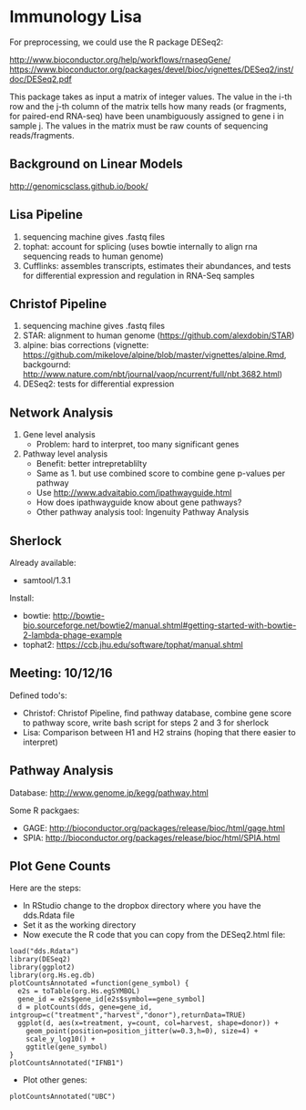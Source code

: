# Immunology Lisa

For preprocessing, we could use the R package DESeq2:

http://www.bioconductor.org/help/workflows/rnaseqGene/
https://www.bioconductor.org/packages/devel/bioc/vignettes/DESeq2/inst/doc/DESeq2.pdf

This package takes as input a matrix of integer values.
The value in the i-th row and the j-th column of the matrix tells how many reads (or fragments, for paired-end RNA-seq) have been unambiguously assigned to gene i in sample j.
The values in the matrix must be raw counts of sequencing reads/fragments.

## Background on Linear Models

http://genomicsclass.github.io/book/

## Lisa Pipeline

1. sequencing machine gives .fastq files
2. tophat: account for splicing (uses bowtie internally to align rna sequencing reads to human genome)
3. Cufflinks: assembles transcripts, estimates their abundances, and tests for differential expression and regulation in RNA-Seq samples

## Christof Pipeline

1. sequencing machine gives .fastq files
2. STAR: alignment to human genome (https://github.com/alexdobin/STAR)
3. alpine: bias corrections (vignette: https://github.com/mikelove/alpine/blob/master/vignettes/alpine.Rmd, backgournd: http://www.nature.com/nbt/journal/vaop/ncurrent/full/nbt.3682.html)
4. DESeq2: tests for differential expression

## Network Analysis

1. Gene level analysis
    * Problem: hard to interpret, too many significant genes
2. Pathway level analysis
    * Benefit: better intrepretablilty
    * Same as 1. but use combined score to combine gene p-values per pathway
    * Use http://www.advaitabio.com/ipathwayguide.html
    * How does ipathwayguide know about gene pathways?
    * Other pathway analysis tool: Ingenuity Pathway Analysis

## Sherlock

Already available:

* samtool/1.3.1

Install:

* bowtie: http://bowtie-bio.sourceforge.net/bowtie2/manual.shtml#getting-started-with-bowtie-2-lambda-phage-example
* tophat2: https://ccb.jhu.edu/software/tophat/manual.shtml

## Meeting: 10/12/16

Defined todo's:

* Christof: Christof Pipeline, find pathway database, combine gene score to pathway score, write bash script for steps 2 and 3 for sherlock
* Lisa: Comparison between H1 and H2 strains (hoping that there easier to interpret)

## Pathway Analysis

Database: http://www.genome.jp/kegg/pathway.html

Some R packgaes:

* GAGE: http://bioconductor.org/packages/release/bioc/html/gage.html
* SPIA: http://bioconductor.org/packages/release/bioc/html/SPIA.html

## Plot Gene Counts

Here are the steps:

* In RStudio change to the dropbox directory where you have the dds.Rdata file
* Set it as the working directory
* Now execute the R code that you can copy from the DESeq2.html file:

```
load("dds.Rdata")
library(DESeq2)
library(ggplot2)
library(org.Hs.eg.db)
plotCountsAnnotated =function(gene_symbol) {
  e2s = toTable(org.Hs.egSYMBOL)
  gene_id = e2s$gene_id[e2s$symbol==gene_symbol]
  d = plotCounts(dds, gene=gene_id, intgroup=c("treatment","harvest","donor"),returnData=TRUE)
  ggplot(d, aes(x=treatment, y=count, col=harvest, shape=donor)) +
    geom_point(position=position_jitter(w=0.3,h=0), size=4) +
    scale_y_log10() + 
    ggtitle(gene_symbol)
}
plotCountsAnnotated("IFNB1")
```

* Plot other genes: 

```
plotCountsAnnotated("UBC")
```
